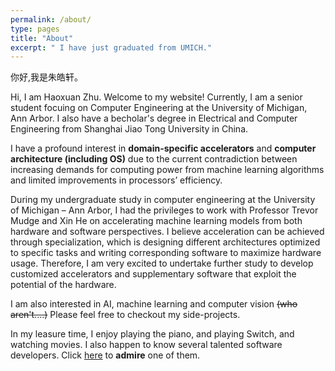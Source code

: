 ```yaml
---
permalink: /about/
type: pages
title: "About"
excerpt: " I have just graduated from UMICH."
---
```


你好,我是朱皓轩。

Hi, I am Haoxuan Zhu. Welcome to my website! Currently, I am a senior student focuing on Computer Engineering at the University of Michigan, Ann Arbor. I also have a becholar's degree in Electrical and Computer Engineering from Shanghai Jiao Tong University in China.

I have a profound interest in **domain-specific accelerators** and **computer architecture (including OS)** due to the current contradiction between increasing demands for computing power from machine learning algorithms and limited improvements in processors’ efficiency. 

During my undergraduate study in computer engineering at the University of Michigan – Ann Arbor, I had the privileges to work with Professor Trevor Mudge and Xin He on accelerating machine learning models from both hardware and software perspectives. I believe acceleration can be achieved through specialization, which is designing different architectures optimized to specific tasks and writing corresponding software to maximize hardware usage. Therefore, I am very excited to undertake further study to develop customized accelerators and supplementary software that exploit the potential of the hardware.

I am also interested in AI, machine learning and computer vision ~~(who aren't....)~~ Please feel free to checkout my side-projects.

In my leasure time, I enjoy playing the piano, and playing Switch, and watching movies. I also happen to know several talented software developers. Click [here](https://syiming.github.io) to **admire** one of them.